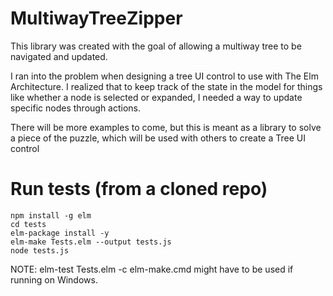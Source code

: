 # MultiwayTreeZipper

This library was created with the goal of allowing a multiway tree to be
navigated and updated.

I ran into the problem when designing a tree UI control to use with The Elm
Architecture. I realized that to keep track of the state in the model for things
like whether a node is selected or expanded, I needed a way to update specific
nodes through actions.

There will be more examples to come, but this is meant as a library to solve a
piece of the puzzle, which will be used with others to create a Tree UI control

# Run tests (from a cloned repo)
    npm install -g elm
    cd tests
    elm-package install -y
    elm-make Tests.elm --output tests.js
    node tests.js
    
NOTE: elm-test Tests.elm -c elm-make.cmd might have to be used if running on Windows.
